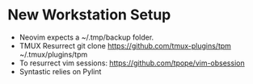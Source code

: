 # New Workstation Setup

- Neovim expects a ~/.tmp/backup folder.
- TMUX Resurrect git clone https://github.com/tmux-plugins/tpm ~/.tmux/plugins/tpm
- To resurrect vim sessions: https://github.com/tpope/vim-obsession
- Syntastic relies on Pylint
